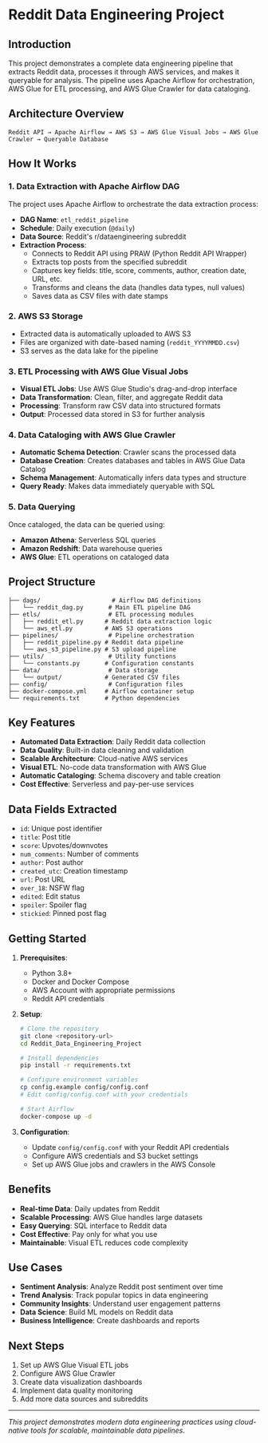 # Reddit Data Engineering Project

## Introduction

This project demonstrates a complete data engineering pipeline that extracts Reddit data, processes it through AWS services, and makes it queryable for analysis. The pipeline uses Apache Airflow for orchestration, AWS Glue for ETL processing, and AWS Glue Crawler for data cataloging.

## Architecture Overview

```
Reddit API → Apache Airflow → AWS S3 → AWS Glue Visual Jobs → AWS Glue Crawler → Queryable Database
```

## How It Works

### 1. Data Extraction with Apache Airflow DAG

The project uses Apache Airflow to orchestrate the data extraction process:

- **DAG Name**: `etl_reddit_pipeline`
- **Schedule**: Daily execution (`@daily`)
- **Data Source**: Reddit's r/dataengineering subreddit
- **Extraction Process**:
  - Connects to Reddit API using PRAW (Python Reddit API Wrapper)
  - Extracts top posts from the specified subreddit
  - Captures key fields: title, score, comments, author, creation date, URL, etc.
  - Transforms and cleans the data (handles data types, null values)
  - Saves data as CSV files with date stamps

### 2. AWS S3 Storage

- Extracted data is automatically uploaded to AWS S3
- Files are organized with date-based naming (`reddit_YYYYMMDD.csv`)
- S3 serves as the data lake for the pipeline

### 3. ETL Processing with AWS Glue Visual Jobs

- **Visual ETL Jobs**: Use AWS Glue Studio's drag-and-drop interface
- **Data Transformation**: Clean, filter, and aggregate Reddit data
- **Processing**: Transform raw CSV data into structured formats
- **Output**: Processed data stored in S3 for further analysis

### 4. Data Cataloging with AWS Glue Crawler

- **Automatic Schema Detection**: Crawler scans the processed data
- **Database Creation**: Creates databases and tables in AWS Glue Data Catalog
- **Schema Management**: Automatically infers data types and structure
- **Query Ready**: Makes data immediately queryable with SQL

### 5. Data Querying

Once cataloged, the data can be queried using:
- **Amazon Athena**: Serverless SQL queries
- **Amazon Redshift**: Data warehouse queries
- **AWS Glue**: ETL operations on cataloged data

## Project Structure

```
├── dags/                    # Airflow DAG definitions
│   └── reddit_dag.py       # Main ETL pipeline DAG
├── etls/                   # ETL processing modules
│   ├── reddit_etl.py      # Reddit data extraction logic
│   └── aws_etl.py         # AWS S3 operations
├── pipelines/              # Pipeline orchestration
│   ├── reddit_pipeline.py # Reddit data pipeline
│   └── aws_s3_pipeline.py # S3 upload pipeline
├── utils/                  # Utility functions
│   └── constants.py       # Configuration constants
├── data/                   # Data storage
│   └── output/            # Generated CSV files
├── config/                 # Configuration files
├── docker-compose.yml     # Airflow container setup
└── requirements.txt       # Python dependencies
```

## Key Features

- **Automated Data Extraction**: Daily Reddit data collection
- **Data Quality**: Built-in data cleaning and validation
- **Scalable Architecture**: Cloud-native AWS services
- **Visual ETL**: No-code data transformation with AWS Glue
- **Automatic Cataloging**: Schema discovery and table creation
- **Cost Effective**: Serverless and pay-per-use services

## Data Fields Extracted

- `id`: Unique post identifier
- `title`: Post title
- `score`: Upvotes/downvotes
- `num_comments`: Number of comments
- `author`: Post author
- `created_utc`: Creation timestamp
- `url`: Post URL
- `over_18`: NSFW flag
- `edited`: Edit status
- `spoiler`: Spoiler flag
- `stickied`: Pinned post flag

## Getting Started

1. **Prerequisites**:
   - Python 3.8+
   - Docker and Docker Compose
   - AWS Account with appropriate permissions
   - Reddit API credentials

2. **Setup**:
   ```bash
   # Clone the repository
   git clone <repository-url>
   cd Reddit_Data_Engineering_Project
   
   # Install dependencies
   pip install -r requirements.txt
   
   # Configure environment variables
   cp config.example config/config.conf
   # Edit config/config.conf with your credentials
   
   # Start Airflow
   docker-compose up -d
   ```

3. **Configuration**:
   - Update `config/config.conf` with your Reddit API credentials
   - Configure AWS credentials and S3 bucket settings
   - Set up AWS Glue jobs and crawlers in the AWS Console

## Benefits

- **Real-time Data**: Daily updates from Reddit
- **Scalable Processing**: AWS Glue handles large datasets
- **Easy Querying**: SQL interface to Reddit data
- **Cost Effective**: Pay only for what you use
- **Maintainable**: Visual ETL reduces code complexity

## Use Cases

- **Sentiment Analysis**: Analyze Reddit post sentiment over time
- **Trend Analysis**: Track popular topics in data engineering
- **Community Insights**: Understand user engagement patterns
- **Data Science**: Build ML models on Reddit data
- **Business Intelligence**: Create dashboards and reports

## Next Steps

1. Set up AWS Glue Visual ETL jobs
2. Configure AWS Glue Crawler
3. Create data visualization dashboards
4. Implement data quality monitoring
5. Add more data sources and subreddits

---

*This project demonstrates modern data engineering practices using cloud-native tools for scalable, maintainable data pipelines.*